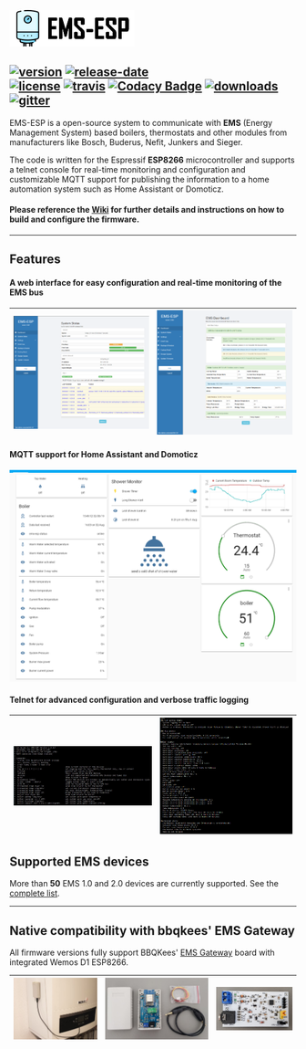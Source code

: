 ![logo](docs/_media/logo/EMS-ESP_logo_dark.png)

[![version](https://img.shields.io/github/release/proddy/EMS-ESP.svg?label=Latest%20Release)](https://github.com/proddy/EMS-ESP/blob/master/CHANGELOG.md)
[![release-date](https://img.shields.io/github/release-date/proddy/EMS-ESP.svg?label=Released)](https://github.com/proddy/EMS-ESP/commits/master)
<br />
[![license](https://img.shields.io/github/license/proddy/EMS-ESP.svg)](LICENSE)
[![travis](https://travis-ci.com/proddy/EMS-ESP.svg?branch=dev)](https://travis-ci.com/proddy/EMS-ESP)
[![Codacy Badge](https://api.codacy.com/project/badge/Grade/b8880625bdf841d4adb2829732030887)](https://app.codacy.com/app/proddy/EMS-ESP?utm_source=github.com&utm_medium=referral&utm_content=proddy/EMS-ESP&utm_campaign=Badge_Grade_Settings)
[![downloads](https://img.shields.io/github/downloads/proddy/EMS-ESP/total.svg)](https://github.com/proddy/EMS-ESP/releases)
<br />
[![gitter](https://img.shields.io/gitter/room/EMS-ESP/EMS-ESP.svg)](https://gitter.im/EMS-ESP/community)
<br>
-------------

EMS-ESP is a open-source system to communicate with **EMS** (Energy Management System) based boilers, thermostats and other modules from manufacturers like Bosch, Buderus, Nefit, Junkers and Sieger.

The code is written for the Espressif **ESP8266** microcontroller and supports a telnet console for real-time monitoring and configuration and customizable MQTT support for publishing the information to a home automation system such as Home Assistant or Domoticz.

####  Please reference the [Wiki](https://emsesp.github.io/docs) for further details and instructions on how to build and configure the firmware.

---

## Features

#### A web interface for easy configuration and real-time monitoring of the EMS bus

| ![web menu](docs/_media/web/system_status.PNG) | ![web menu](docs/_media/web/ems_dashboard.PNG) |
| -------------------------------------------------------- | ---------------------------------------------------------- |

#### MQTT support for Home Assistant and Domoticz

![ha](docs/_media/home%20assistant/ha.png)

#### Telnet for advanced configuration and verbose traffic logging

| ![telnet menu](docs/_media/telnet/telnet_menu.jpg) | ![telnet menu](docs/_media/telnet/telnet_stats.PNG) |
| ------------------------------------------------------------ | -------------------------------------------------------- |

## Supported EMS devices

More than **50** EMS 1.0 and 2.0 devices are currently supported. See the [complete list](https://emsesp.github.io/docs/#/Supported-EMS-Devices).


---

## Native compatibility with bbqkees' **EMS Gateway**

All firmware versions fully support BBQKees' [EMS Gateway](https://bbqkees-electronics.nl/) board with integrated Wemos D1 ESP8266.

| ![on boiler](docs/_media/ems%20gateway/on-boiler.jpg) | ![kit](docs/_media/ems%20gateway/ems-kit-2.jpg) | ![basic circuit](docs/_media/ems%20gateway/ems-board-white.jpg) |
| ------------------------------------------------------------------------------------------ | ------------------------------------------------------------------------------------ | ---------------------------------------------------------------------------------------------------- |
